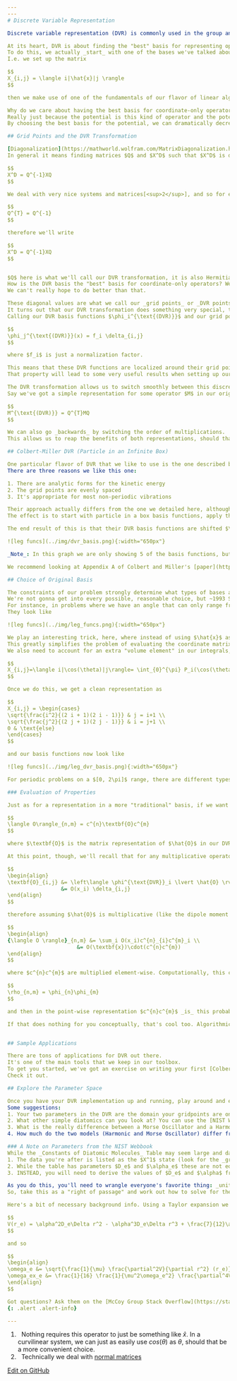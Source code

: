```yaml
---
---
# Discrete Variable Representation

Discrete variable representation (DVR) is commonly used in the group and has quickly become a jumping off point for anyone getting started. Why? Because DVR is a simple way to dip your toes into challenging problems while the mechanics and math still stay relatively straight forward. (read as: "Easy to set up and great for exploring parameter space and gaining intuition")

At its heart, DVR is about finding the "best" basis for representing operators that are functions of just our coordinates (i.e. that don't involve things like derivatives of the wavefunction).
To do this, we actually _start_ with one of the bases we've talked about before, like the PIB, and build a representation for the coordinate operator.[<sup>1</sup>]
I.e. we set up the matrix

$$
X_{i,j} = \langle i|\hat{x}|j \rangle
$$

then we make use of one of the fundamentals of our flavor of linear algebra, which is that _diagonalization of an operator representation returns the best possible basis for that operator_.

Why do we care about having the best basis for coordinate-only operators?
Really just because the potential is this kind of operator and the potential is the hardest thing to deal with in a traditional basis set calculation.
By choosing the best basis for the potential, we can dramatically decrease the amount of work we need to do. In fact, as we'll see, for _multiplicative operators_ like the potential, we won't have to do any integrals at all.

## Grid Points and the DVR Transformation

[Diagonalization](https://mathworld.wolfram.com/MatrixDiagonalization.html) is something computers can do quickly and easily.
In general it means finding matrices $Q$ and $X^D$ such that $X^D$ is diagonal and

$$
X^D = Q^{-1}XQ
$$

We deal with very nice systems and matrices[<sup>2</sup>], and so for everything we do we have the nice property that

$$
Q^{T} = Q^{-1}
$$

therefore we'll write

$$
X^D = Q^{-1}XQ
$$


$Q$ here is what we'll call our DVR transformation, it is also Hermitian so $Q^{T} = Q^{-1}$. It takes operators represented in our original basis and transforms them to the DVR basis.
How is the DVR basis the "best" basis for coordinate-only operators? Well $X^D$ is the representation of our coordinate operator in the basis defined by $Q$, and this representation is diagonal.
We can't really hope to do better than that.

These diagonal values are what we call our _grid points_ or _DVR points_.
It turns out that our DVR transformation does something very special, too.
Calling our DVR basis functions $\phi_i^{\text{(DVR)}}$ and our grid points $x_i$, we get that

$$
\phi_j^{\text{(DVR)}}(x) = f_i \delta_{i,j}
$$

where $f_i$ is just a normalization factor.

This means that these DVR functions are localized around their grid points and zero at all the others.
That property will lead to some very useful results when setting up our Hamiltonian/using the resultant wavefunctions.

The DVR transformation allows us to switch smoothly between this discretized representation and the continuous representation from our original basis.
Say we've got a simple representation for some operator $M$ in our original basis. We can do a _change of basis_ to put this representation into the DVR basis by

$$
M^{\text{(DVR)}} = Q^{T}MQ
$$

We can also go _backwards_ by switching the order of multiplications.
This allows us to reap the benefits of both representations, should that be something we find useful.

## Colbert-Miller DVR (Particle in an Infinite Box)

One particular flavor of DVR that we like to use is the one described by [Colbert and Miller](https://aip.scitation.org/doi/10.1063/1.462100) in the early 1990s.
There are three reasons we like this one:

1. There are analytic forms for the kinetic energy
2. The grid points are evenly spaced
3. It's appropriate for most non-periodic vibrations

Their approach actually differs from the one we detailed here, although the core idea is the same.
The effect is to start with particle in a box basis functions, apply the type of DVR transformation that we describe here, then take the limit as the box and number of basis functions become infinite.

The end result of this is that their DVR basis functions are shifted $\frac{\sin(\theta)}{\theta}$ functions, which look like

![leg funcs](../img/dvr_basis.png){:width="650px"}

_Note_: In this graph we are only showing 5 of the basis functions, but if we were to keep plotting more we would see a peak at every discretized point. 

We recommend looking at Appendix A of Colbert and Miller's [paper](https://aip.scitation.org/doi/10.1063/1.462100) for the equations, starting with the (- $\infty$, $\infty$) interval! (i.e. your kinetic energy is described by Equation A7) But note you will need some potential function to run this all the way through. Seems like the perfect place for a harmonic oscillator!

## Choice of Original Basis

The constraints of our problem strongly determine what types of bases are appropriate, which in turn determines what flavor of DVR we use.
We're not gonna get into every possible, reasonable choice, but ~1993 Szalay published [a paper](https://aip.scitation.org/doi/abs/10.1063/1.465258) with a bunch of the different flavors worked out.
For instance, in problems where we have an angle that can only range from $[0, \pi]$, the Legendre polynomials ($P_l$) are a good choice to satisfy that condition.
They look like

![leg funcs](../img/leg_funcs.png){:width="650px"}

We play an interesting trick, here, where instead of using $\hat{x}$ as our coordinate operator, we use $cos(\theta)$ instead.
This greatly simplifies the problem of evaluating the coordinate matrix elements.
We also need to account for an extra "volume element" in our integrals, i.e. our coordinate operator matrix looks like

$$
X_{i,j}=\langle i|\cos(\theta)|j\rangle= \int_{0}^{\pi} P_i(\cos(\theta))\cos(\theta)P_j(\cos(\theta))\sin(\theta) d \theta
$$

Once we do this, we get a clean representation as

$$
X_{i,j} = \begin{cases}
\sqrt{\frac{i^2}{(2 i + 1)(2 i - 1)}} & j = i+1 \\
\sqrt{\frac{j^2}{(2 j + 1)(2 j - 1)}} & i = j+1 \\
0 & \text{else}
\end{cases}
$$

and our basis functions now look like

![leg funcs](../img/leg_dvr_basis.png){:width="650px"}

For periodic problems on a $[0, 2\pi]$ range, there are different types of DVRs out there, like [this one](https://aip.scitation.org/doi/pdf/10.1063/1.1673259) by Meyer.

### Evaluation of Properties

Just as for a representation in a more "traditional" basis, if we want to get the expected value of an observable, $\hat{O}$, between states $\phi_n$ and $\phi_m$, we have

$$
\langle O\rangle_{n,m} = c^{n}\textbf{O}c^{m}
$$

where $\textbf{O}$ is the matrix representation of $\hat{O}$ in our DVR basis and $c^{n}$ and $c^{m}$ are the coefficient vectors that come out of diagonalizing our Hamiltonian.

At this point, though, we'll recall that for any multiplicative operator we have 

$$
\begin{align}
\textbf{O}_{i,j} &= \left\langle \phi^{\text{DVR}}_i \lvert \hat{O} \rvert \phi^{\text{DVR}}_j \right\rangle \\
                 &= O(x_i) \delta_{i,j}
\end{align}
$$

therefore assuming $\hat{O}$ is multiplicative (like the dipole moment or an internal coordinate) $\textbf{O}$ is _diagonal_, which means we can write

$$
\begin{align}
{\langle O \rangle}_{n,m} &= \sum_i O(x_i)c^{n}_{i}c^{m}_i \\
                      &= O(\textbf{x})\cdot(c^{n}c^{m})
\end{align}
$$

where $c^{n}c^{m}$ are multiplied element-wise. Computationally, this can be efficient, but even more than that this can be a nice _conceptual_ way to think about these evaluation as we can build something akin to a probability density function for the _transition_ by

$$
\rho_{n,m} = \phi_{n}\phi_{m}
$$

and then in the point-wise representation $c^{n}c^{m}$ _is_ this probability density.

If that does nothing for you conceptually, that's cool too. Algorithmically it's still a convenient way to write things.


## Sample Applications

There are tons of applications for DVR out there.
It's one of the main tools that we keep in our toolbox.
To get you started, we've got an exercise on writing your first [Colbert & Miller-style DVR](../../McCoy%20Group%20Code%20Academy/Exercises).
Check it out.

## Explore the Parameter Space

Once you have your DVR implementation up and running, play around and explore the parameter space! 
Some suggestions: 
1. Your two parameters in the DVR are the domain your gridpoints are on, and the number of grid points you have. So, what happens when you try say 200 gridpoints? 500? 2000? What about 50? or maybe even 10? As for the domain, what is effected (energies, wavefunction shape, both, neither) when you double the domain? quadruple it? divide it by 2? This is a good place to get started thinking about things like _wavefunction convergence_ and _numerical stability_.
2. What other simple diatomics can you look at? You can use the [NIST Webbook](https://webbook.nist.gov/chemistry/name-ser/) and pull _Constants of Diatomic Molecules_ for most diatomics and calculate the energies. 
3. What is the really difference between a Morse Oscillator and a Harmonic Oscillator? For one diatomic, say HCl, how much do the energies change? Why do you think that is?
4. How much do the two models (Harmonic and Morse Oscillator) differ from the potential given by an electronic structure calculation? Why? Do the energies change? By how much? Which states seem to be affected by this the most (hint: think higher or lower energy states).

### A Note on Parameters from the NIST Webbook
While the _Constants of Diatomic Molecules_ Table may seem large and daunting at first hopefully keeping these hints in mind will help!
1. The data you're after is listed as the $X^1$ state (look for the _ground electronic state_)
2. While the table has parameters $D_e$ and $\alpha_e$ these are not equivalent to the parameters $D_e$ and $\alpha$ of the Morse Oscillator. It goes something like  "These aren't the droids you are looking for..." right? 
3. INSTEAD, you will need to derive the values of $D_e$ and $\alpha$ from the parameters $\omega_e$ and $\omega_ex_e$.

As you do this, you'll need to wrangle everyone's favorite thing: _units_
So, take this as a "right of passage" and work out how to solve for these parameters on your own. It takes some algebra and a good think about what the units need to be to make the answer have the correct units. If you'd like some advice on where to start, ask a group member.

Here's a bit of necessary background info. Using a Taylor expansion we have

$$
V(r_e) = \alpha^2D_e\Delta r^2 - \alpha^3D_e\Delta r^3 + \frac{7}{12}\alpha^4D_e\Delta r^4 + O(\Delta r^5)
$$

and so

$$
\begin{align}
\omega_e &= \sqrt{\frac{1}{\mu} \frac{\partial^2V}{\partial r^2} (r_e)} \\
\omega_ex_e &= \frac{1}{16} \frac{1}{\mu^2\omega_e^2} \frac{\partial^4V}{\partial r^4}(r_e) - \frac{30}{288} \frac{1}{\mu^2\omega_e^2} \left( \frac{\partial^3V}{\partial r^3}(r_e) \right)^2 \left( \frac{\partial^2V}{\partial r^2}(r_e) \right)^{-1}
\end{align}
$$

Got questions? Ask them on the [McCoy Group Stack Overflow](https://stackoverflow.com/c/mccoygroup/questions/ask)
{: .alert .alert-info}

---
```

1. <a id="#fn1">&nbsp;</a> Nothing requires this operator to just be something like $\hat{x}$. In a curvilinear system, we can just as easily use $cos(\theta)$ as $\theta$, should that be a more convenient choice.
2. <a id="#fn2">&nbsp;</a> Technically we deal with [normal matrices](https://mathworld.wolfram.com/NormalMatrix.html)

[<sup>1</sup>]:#fn1
[<sup>2</sup>]:#fn2


[Edit on GitHub](https://github.com/McCoyGroup/References/edit/gh-pages/References/Basis%20Set%20Methods/BasicDVR.md)
